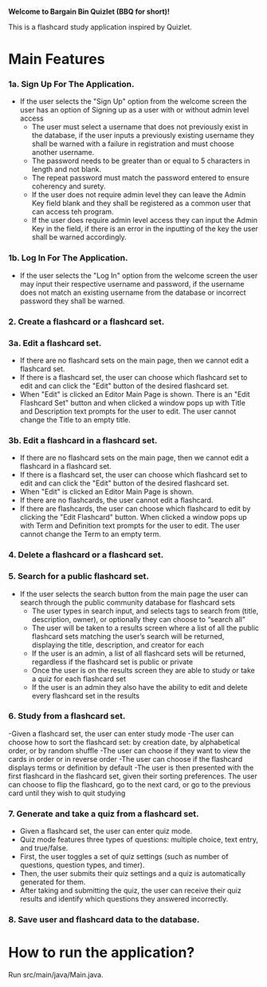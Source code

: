 **Welcome to Bargain Bin Quizlet (BBQ for short)!**

This is a flashcard study application inspired by Quizlet.

# Main Features

### 1a. Sign Up For The Application.
- If the user selects the "Sign Up" option from the welcome screen the user has an option of Signing up as a user with or without admin level access 
  - The user must select a username that does not previously exist in the database, if the user inputs a previously existing username they shall be warned with a failure in registration and must choose another username.
  - The password needs to be greater than or equal to 5 characters in length and not blank.
  - The repeat password must match the password entered to ensure coherency and surety.
  - If the user does not require admin level they can leave the Admin Key field blank and they shall be registered as a common user that can access teh program.
  - If the user does require admin level access they can input the Admin Key in the field, if there is an error in the inputting of the key the user shall be warned accordingly.

### 1b. Log In For The Application.
- If the user selects the "Log In" option from the welcome screen the user may input their respective username and password, if the username does not match an existing username from the database or incorrect password they shall be warned.

### 2. Create a flashcard or a flashcard set.

### 3a. Edit a flashcard set.
 - If there are no flashcard sets on the main page, then we cannot edit a flashcard set.
 - If there is a flashcard set, the user can choose which flashcard set to edit and can click the "Edit" button of the desired flashcard set.
  - When "Edit" is clicked an Editor Main Page is shown. There is an "Edit Flashcard Set" button and when clicked a window pops up with Title and Description text prompts for the user to edit. The user cannot change the Title to an empty title.
### 3b. Edit a flashcard in a flashcard set.
 - If there are no flashcard sets on the main page, then we cannot edit a flashcard in a flashcard set.
 - If there is a flashcard set, the user can choose which flashcard set to edit and can click the "Edit" button of the desired flashcard set.
  - When "Edit" is clicked an Editor Main Page is shown.
   - If there are no flashcards, the user cannot edit a flashcard.
   - If there are flashcards, the user can choose which flashcard to edit by clicking the "Edit Flashcard" button. When clicked a window pops up with Term and Definition text prompts for the user to edit. The user cannot change the Term to an empty term.

### 4. Delete a flashcard or a flashcard set.

### 5. Search for a public flashcard set.
- If the user selects the search button from the main page the user can search through the public community database for flashcard sets
    - The user types in search input, and selects tags to search from (title, description, owner), or optionally they can choose to “search all”
    - The user will be taken to a results screen where a list of all the public flashcard sets matching the user’s search will be returned, displaying the title, description, and creator for each
    - If the user is an admin, a list of all flashcard sets will be returned, regardless if the flashcard set is public or private
    - Once the user is on the results screen they are able to study or take a quiz for each flashcard set
    - If the user is an admin they also have the ability to edit and delete every flashcard set in the results

### 6. Study from a flashcard set.
-Given a flashcard set, the user can enter study mode
-The user can choose how to sort the flashcard set: by creation date, by alphabetical order, or by random shuffle
-The user can choose if they want to view the cards in order or in reverse order
-The user can choose if the flashcard displays terms or definition by default
-The user is then presented with the first flashcard in the flashcard set, given their sorting preferences. The user can choose to 
flip the flashcard, go to the next card, or go to the previous card until they wish to quit studying
### 7. Generate and take a quiz from a flashcard set.
- Given a flashcard set, the user can enter quiz mode.
- Quiz mode features three types of questions: multiple choice, text entry, and true/false.
- First, the user toggles a set of quiz settings (such as number of questions, question types, and timer).
- Then, the user submits their quiz settings and a quiz is automatically generated for them.
- After taking and submitting the quiz, the user can receive their quiz results and identify which questions they answered incorrectly.

### 8. Save user and flashcard data to the database.

# How to run the application?

Run src/main/java/Main.java.
